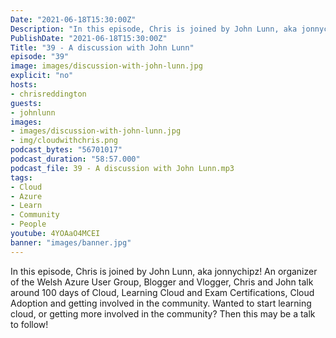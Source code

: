 ```yaml
---
Date: "2021-06-18T15:30:00Z"
Description: "In this episode, Chris is joined by John Lunn, aka jonnychipz! An organizer of the Welsh Azure User Group, Blogger and Vlogger, Chris and John talk around 100 days of Cloud, Learning Cloud and Exam Certifications, Cloud Adoption and getting involved in the community. Wanted to start learning cloud, or getting more involved in the community? Then this may be a talk to follow!"
PublishDate: "2021-06-18T15:30:00Z"
Title: "39 - A discussion with John Lunn"
episode: "39"
image: images/discussion-with-john-lunn.jpg
explicit: "no"
hosts:
- chrisreddington
guests:
- johnlunn
images:
- images/discussion-with-john-lunn.jpg
- img/cloudwithchris.png
podcast_bytes: "56701017"
podcast_duration: "58:57.000"
podcast_file: 39 - A discussion with John Lunn.mp3
tags:
- Cloud
- Azure
- Learn
- Community
- People
youtube: 4YOAaO4MCEI
banner: "images/banner.jpg"
---
```

In this episode, Chris is joined by John Lunn, aka jonnychipz! An organizer of the Welsh Azure User Group, Blogger and Vlogger, Chris and John talk around 100 days of Cloud, Learning Cloud and Exam Certifications, Cloud Adoption and getting involved in the community. Wanted to start learning cloud, or getting more involved in the community? Then this may be a talk to follow!